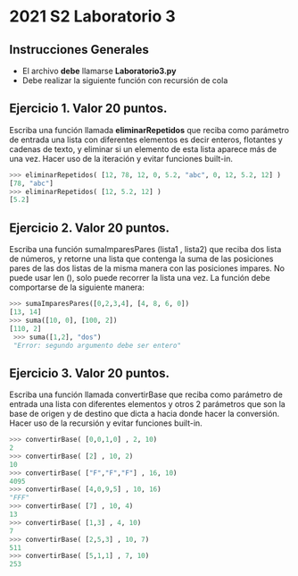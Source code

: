# 2021 S2 Laboratorio 3

## Instrucciones Generales
- El archivo **debe** llamarse **Laboratorio3.py**
- Debe realizar la siguiente función con recursión de cola

## Ejercicio 1. Valor 20 puntos.
Escriba una función llamada **eliminarRepetidos** que reciba como parámetro de entrada una lista con diferentes elementos es decir enteros, flotantes y cadenas de texto, y eliminar si un elemento de esta lista aparece más de una vez. Hacer uso de la iteración y evitar funciones built-in.

```python
>>> eliminarRepetidos( [12, 78, 12, 0, 5.2, "abc", 0, 12, 5.2, 12] )
[78, "abc"]
>>> eliminarRepetidos( [12, 5.2, 12] )
[5.2]
```

## Ejercicio 2. Valor 20 puntos.
Escriba una función sumaImparesPares (lista1 , lista2) que reciba dos lista de números, y retorne una lista que contenga la suma de las posiciones pares de las dos listas de la misma manera con las posiciones impares. No puede usar len (), solo puede recorrer la lista una vez. La función debe comportarse de la siguiente manera:

```python
>>> sumaImparesPares([0,2,3,4], [4, 8, 6, 0])
[13, 14]
>>> suma([10, 0], [100, 2])
[110, 2]
 >>> suma([1,2], "dos")
 "Error: segundo argumento debe ser entero"
 ```

## Ejercicio 3. Valor 20 puntos.
Escriba una función llamada convertirBase que reciba como parámetro de entrada una lista con diferentes elementos y otros 2 parámetros que son la base de origen y de destino que dicta a hacia donde hacer la conversión. Hacer uso de la recursión y evitar funciones built-in.

```python
>>> convertirBase( [0,0,1,0] , 2, 10)
2
>>> convertirBase( [2] , 10, 2)
10
>>> convertirBase( ["F","F","F"] , 16, 10)
4095
>>> convertirBase( [4,0,9,5] , 10, 16)
"FFF"
>>> convertirBase( [7] , 10, 4)
13
>>> convertirBase( [1,3] , 4, 10) 
7
>>> convertirBase( [2,5,3] , 10, 7)
511
>>> convertirBase( [5,1,1] , 7, 10)
253
```
